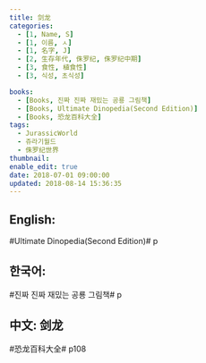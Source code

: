 ```yaml
---
title: 剑龙
categories:
  - [1, Name, S]
  - [1, 이름, ㅅ]
  - [1, 名字, J]
  - [2, 生存年代, 侏罗纪, 侏罗纪中期]
  - [3, 食性, 植食性]
  - [3, 식성, 초식성]

books:
  - [Books, 진짜 진짜 재밌는 공룡 그림책]
  - [Books, Ultimate Dinopedia(Second Edition)]
  - [Books, 恐龙百科大全]
tags:
  - JurassicWorld
  - 쥬라기월드
  - 侏罗纪世界
thumbnail:
enable_edit: true
date: 2018-07-01 09:00:00
updated: 2018-08-14 15:36:35
---
```


## English:

#Ultimate Dinopedia(Second Edition)# p

## 한국어:

#진짜 진짜 재밌는 공룡 그림책# p

## 中文: 剑龙

#恐龙百科大全# p108
